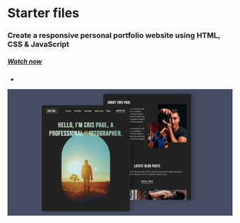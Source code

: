 # Starter files
### Create a responsive personal portfolio website using HTML, CSS & JavaScript
##### [Watch now]()
- 
![Project humbnail](./thumbnail.png)
